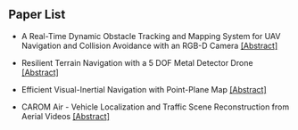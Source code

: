 ## Paper List

- A Real-Time Dynamic Obstacle Tracking and Mapping System for UAV Navigation and Collision Avoidance with an RGB-D Camera
[[Abstract]](https://events.infovaya.com/presentation?id=94418)

- Resilient Terrain Navigation with a 5 DOF Metal Detector Drone
[[Abstract]](https://events.infovaya.com/presentation?id=94421)

- Efficient Visual-Inertial Navigation with Point-Plane Map
[[Abstract]](https://events.infovaya.com/presentation?id=94424)

- CAROM Air - Vehicle Localization and Traffic Scene Reconstruction from Aerial Videos
[[Abstract]](https://events.infovaya.com/presentation?id=94427)

